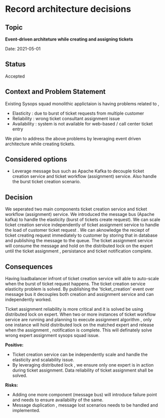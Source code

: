 # Record architecture decisions

## Topic

<b>Event-driven architeture while creating and assigning tickets</b>

Date: 2021-05-01


## Status

Accepted

## Context and Problem Statement

Existing Sysops squad monolithic applictaion is having problems related to ,

- Elasticity : due to burst of  ticket requests from multiple customer
- Reliability :  wrong ticket consultant assignment issue
- Availability : system is not available for web-based / call center ticket entry 

We plan to address the above problems by leveraging event driven architecture while creating tickets.

## Considered options

- Leverage message bus such as Apache Kafka to decouple ticket creation service and ticket workflow (assignment) service. Also handle the burst ticket creation scenario.

## Decision

We seperated two main components ticket creation service and ticket workflow (assignment) service. We introduced the message bus (Apache kafka) to handle the elasticity (burst of tickets create request). We can scale  ticket creation service independently of ticket assignment service to handle the load of customer ticket request . We can aknowledge the reciept of ticket creating request immediately to customer by storing that in database and publishing the message to the queue. The ticket assignment service will consume the message and hold on the distributed lock on the expert until the ticket assignment , persistance and ticket notification complete.

## Consequences

Having loadbalancer infront of ticket creation service will able to auto-scale when the burst of ticket request happens. The ticket creation service elasticity problem is solved. By publishing the 'ticket_creation' event over message bus it decouples both creation and assignment service and can independently worked.


Ticket assignment reliability is more critical and it is solved be using distributed lock on expert. When two or more instances of ticket workflow service are running and planning to execute assignment algorithm , only one instance will hold distributed lock on the matched expert and release when the assignment , notification is complete. This will definately solve wrong expert assignment sysops squad issue.  


**Positive:** 

 - Ticket creation service can be independently scale and handle the elasticity and scalability issue.
 - By leveraging distributed lock , we ensure only one expert is in action during ticket assignment. Data reliability of ticket assignment shall be solved.
 

**Risks:** 

 - Adding one more component (message bus) will introduce failure point and needs to ensure availabiilty of the same.
 - Message duplication , message lost scenarios needs to be handled and implemented.


